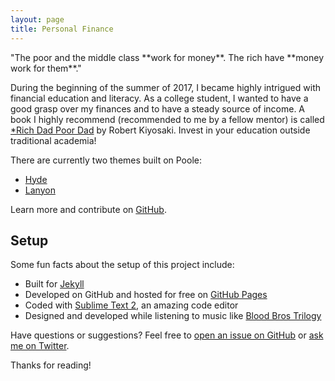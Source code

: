 ```yaml
---
layout: page
title: Personal Finance
---
```


<p class="message">
"The poor and the middle class **work for money**. The rich have **money work for them**." 
</p>

During the beginning of the summer of 2017, I became highly intrigued with financial education and literacy. As a college student, I wanted to have a good grasp over my finances and to have a steady source of income. A book I highly recommend (recommended to me by a fellow mentor) is called [*Rich Dad Poor Dad](http://www.lequydonhanoi.edu.vn/upload_images/S%C3%A1ch%20ngo%E1%BA%A1i%20ng%E1%BB%AF/Rich%20Dad%20Poor%20Dad.pdf) by Robert Kiyosaki. Invest in your education outside traditional academia!

There are currently two themes built on Poole:

* [Hyde](http://hyde.getpoole.com)
* [Lanyon](http://lanyon.getpoole.com)

Learn more and contribute on [GitHub](https://github.com/poole).

## Setup

Some fun facts about the setup of this project include:

* Built for [Jekyll](http://jekyllrb.com)
* Developed on GitHub and hosted for free on [GitHub Pages](https://pages.github.com)
* Coded with [Sublime Text 2](http://sublimetext.com), an amazing code editor
* Designed and developed while listening to music like [Blood Bros Trilogy](https://soundcloud.com/maddecent/sets/blood-bros-series)

Have questions or suggestions? Feel free to [open an issue on GitHub](https://github.com/poole/issues/new) or [ask me on Twitter](https://twitter.com/mdo).

Thanks for reading!
